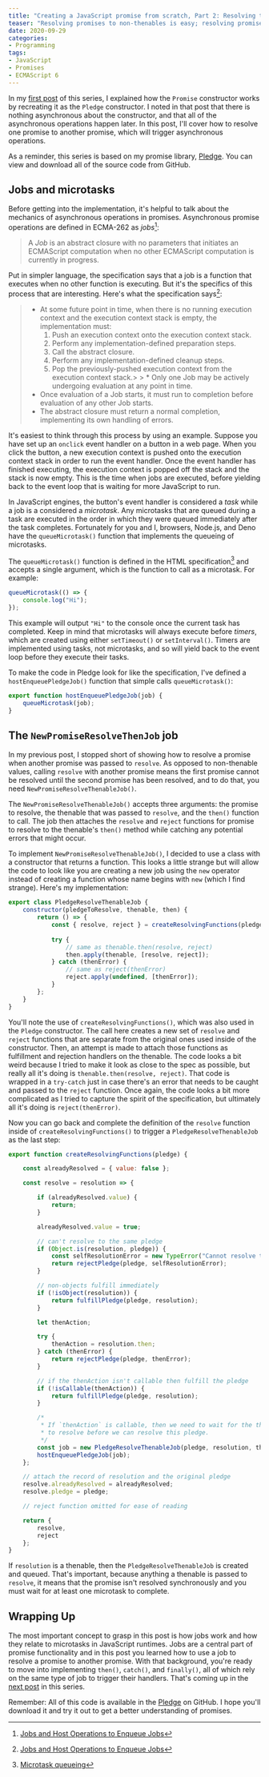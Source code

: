 ```yaml
---
title: "Creating a JavaScript promise from scratch, Part 2: Resolving to a promise"
teaser: "Resolving promises to non-thenables is easy; resolving promises to other promises requires a bit of work."
date: 2020-09-29
categories:
- Programming
tags:
- JavaScript
- Promises
- ECMAScript 6
---
```


In my [first post](https://humanwhocodes.com/blog/2020/09/creating-javascript-promise-from-scratch-constructor/) of this series, I explained how the `Promise` constructor works by recreating it as the `Pledge` constructor. I noted in that post that there is nothing asynchronous about the constructor, and that all of the asynchronous operations happen later. In this post, I'll cover how to resolve one promise to another promise, which will trigger asynchronous operations.

As a reminder, this series is based on my promise library, [Pledge](https://github.com/humanwhocodes/pledge). You can view and download all of the source code from GitHub.

## Jobs and microtasks

Before getting into the implementation, it's helpful to talk about the mechanics of asynchronous operations in promises. Asynchronous promise operations are defined in ECMA-262 as *jobs*[^1]:

> A *Job* is an abstract closure with no parameters that initiates an ECMAScript computation when no other ECMAScript computation is currently in progress.

Put in simpler language, the specification says that a job is a function that executes when no other function is executing. But it's the specifics of this process that are interesting. Here's what the specification says[^1]:

> * At some future point in time, when there is no running execution context and the execution context stack is empty, the implementation must:
>   1. Push an execution context onto the execution context stack.
>   1. Perform any implementation-defined preparation steps.
>   1. Call the abstract closure.
>   1. Perform any implementation-defined cleanup steps.
>   1. Pop the previously-pushed execution context from the execution context stack.> > * Only one Job may be actively undergoing evaluation at any point in time.
> * Once evaluation of a Job starts, it must run to completion before evaluation of any other Job starts.
> * The abstract closure must return a normal completion, implementing its own handling of errors.

It's easiest to think through this process by using an example. Suppose you have set up an `onclick` event handler on a button in a web page. When you click the button, a new execution context is pushed onto the execution context stack in order to run the event handler. Once the event handler has finished executing, the execution context is popped off the stack and the stack is now empty. This is the time when jobs are executed, before yielding back to the event loop that is waiting for more JavaScript to run.

In JavaScript engines, the button's event handler is considered a *task* while a job is a considered a *microtask*. Any microtasks that are queued during a task are executed in the order in which they were queued immediately after the task completes. Fortunately for you and I, browsers, Node.js, and Deno have the `queueMicrotask()` function that implements the queueing of microtasks.

The `queueMicrotask()` function is defined in the HTML specification[^2] and accepts a single argument, which is the function to call as a microtask. For example:

```js
queueMicrotask(() => {
    console.log("Hi");
});
```

This example will output `"Hi"` to the console once the current task has completed. Keep in mind that microtasks will always execute before *timers*, which are created using either `setTimeout()` or `setInterval()`. Timers are implemented using tasks, not microtasks, and so will yield back to the event loop before they execute their tasks.

To make the code in Pledge look for like the specification, I've defined a `hostEnqueuePledgeJob()` function that simple calls `queueMicrotask()`:

```js
export function hostEnqueuePledgeJob(job) {
    queueMicrotask(job);
}
```

## The `NewPromiseResolveThenJob` job

In my previous post, I stopped short of showing how to resolve a promise when another promise was passed to `resolve`. As opposed to non-thenable values, calling `resolve` with another promise means the first promise cannot be resolved until the second promise has been resolved, and to do that, you need `NewPromiseResolveThenableJob()`.

The `NewPromiseResolveThenableJob()` accepts three arguments: the promise to resolve, the thenable that was passed to `resolve`, and the `then()` function to call. The job then attaches the `resolve` and `reject` functions for promise to resolve to the thenable's `then()` method while catching any potential errors that might occur.

To implement `NewPromiseResolveThenableJob()`, I decided to use a class with a constructor that returns a function. This looks a little strange but will allow the code to look like you are creating a new job using the `new` operator instead of creating a function whose name begins with `new` (which I find strange). Here's my implementation:

```js
export class PledgeResolveThenableJob {
    constructor(pledgeToResolve, thenable, then) {
        return () => {
            const { resolve, reject } = createResolvingFunctions(pledgeToResolve);
            
            try {
                // same as thenable.then(resolve, reject)
                then.apply(thenable, [resolve, reject]);
            } catch (thenError) {
                // same as reject(thenError)
                reject.apply(undefined, [thenError]);
            }
        };
    }
}
```

You'll note the use of `createResolvingFunctions()`, which was also used in the `Pledge` constructor. The call here creates a new set of `resolve` and `reject` functions that are separate from the original ones used inside of the constructor. Then, an attempt is made to attach those functions as fulfillment and rejection handlers on the thenable. The code looks a bit weird because I tried to make it look as close to the spec as possible, but really all it's doing is `thenable.then(resolve, reject)`. That code is wrapped in a `try-catch` just in case there's an error that needs to be caught and passed to the `reject` function. Once again, the code looks a bit more complicated as I tried to capture the spirit of the specification, but ultimately all it's doing is `reject(thenError)`.

Now you can go back and complete the definition of the `resolve` function inside of `createResolvingFunctions()` to trigger a `PledgeResolveThenableJob` as the last step:

```js
export function createResolvingFunctions(pledge) {

    const alreadyResolved = { value: false };

    const resolve = resolution => {

        if (alreadyResolved.value) {
            return;
        }

        alreadyResolved.value = true;

        // can't resolve to the same pledge
        if (Object.is(resolution, pledge)) {
            const selfResolutionError = new TypeError("Cannot resolve to self.");
            return rejectPledge(pledge, selfResolutionError);
        }

        // non-objects fulfill immediately
        if (!isObject(resolution)) {
            return fulfillPledge(pledge, resolution);
        }

        let thenAction;

        try {
            thenAction = resolution.then;
        } catch (thenError) {
            return rejectPledge(pledge, thenError);
        }

        // if the thenAction isn't callable then fulfill the pledge
        if (!isCallable(thenAction)) {
            return fulfillPledge(pledge, resolution);
        }

        /*
         * If `thenAction` is callable, then we need to wait for the thenable
         * to resolve before we can resolve this pledge.
         */
        const job = new PledgeResolveThenableJob(pledge, resolution, thenAction);
        hostEnqueuePledgeJob(job);
    };

    // attach the record of resolution and the original pledge
    resolve.alreadyResolved = alreadyResolved;
    resolve.pledge = pledge;

    // reject function omitted for ease of reading

    return {
        resolve,
        reject
    };
}
```

If `resolution` is a thenable, then the `PledgeResolveThenableJob` is created and queued. That's important, because anything a thenable is passed to `resolve`, it means that the promise isn't resolved synchronously and you must wait for at least one microtask to complete.

## Wrapping Up

The most important concept to grasp in this post is how jobs work and how they relate to microtasks in JavaScript runtimes. Jobs are a central part of promise functionality and in this post you learned how to use a job to resolve a promise to another promise. With that background, you're ready to move into implementing `then()`, `catch()`, and `finally()`, all of which rely on the same type of job to trigger their handlers. That's coming up in the [next post](https://humanwhocodes.com/blog/2020/10/creating-javascript-promise-from-scratch-then-catch-finally/) in this series.

Remember: All of this code is available in the [Pledge](https://github.com/humanwhocodes/pledge) on GitHub. I hope you'll download it and try it out to get a better understanding of promises.


[^1]: [Jobs and Host Operations to Enqueue Jobs](https://www.ecma-international.org/ecma-262/11.0/index.html#sec-jobs)
[^2]: [Microtask queueing](https://html.spec.whatwg.org/multipage/timers-and-user-prompts.html#microtask-queuing)
